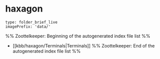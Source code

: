 # haxagon
```ccard
type: folder_brief_live
imagePrefix: 'data/'
```
%% Zoottelkeeper: Beginning of the autogenerated index file list  %%
-  [[kbb/haxagon/Terminals|Terminals]]
%% Zoottelkeeper: End of the autogenerated index file list  %%
